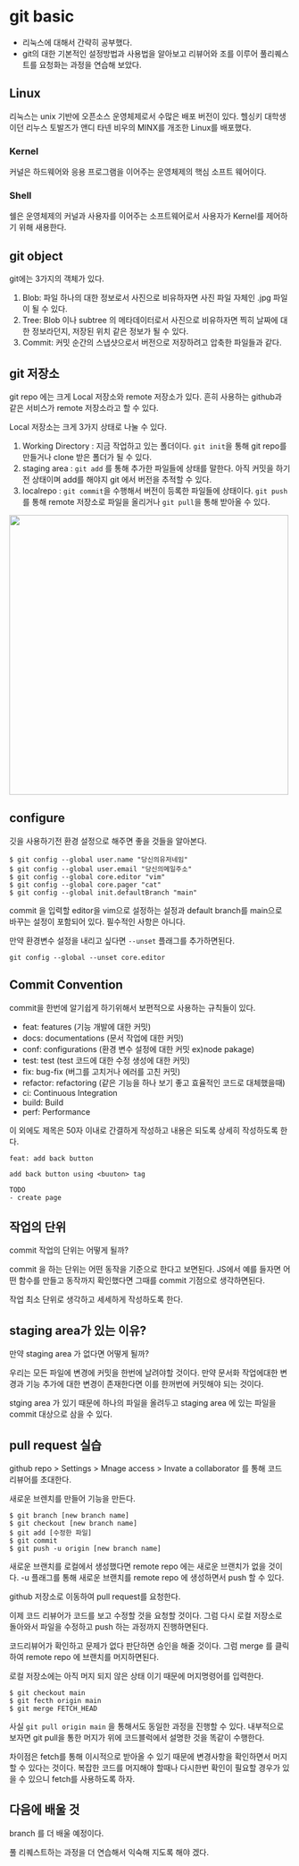 # git basic
- 리눅스에 대해서 간략히 공부했다.
- git의 대한 기본적인 설정방법과 사용법을 알아보고 리뷰어와 조를 이루어 풀리퀘스트를 요청화는 과정을 연습해 보았다.


## Linux
리눅스는 unix 기반에 오픈소스 운영체제로서 수많은 배포 버전이 있다. 헬싱키 대학생이던 리누스 토발즈가 앤디 타넨 비우의 MINX를 개조한 Linux를 배포했다. 

### Kernel
커널은 하드웨어와 응용 프로그램을 이어주는 운영체제의 핵심 소프트 웨어이다.

### Shell
쉘은 운영체제의 커널과 사용자를 이어주는 소프트웨어로서 사용자가 Kernel를 제어하기 위해 새용한다.


## git object
git에는 3가지의 객체가 있다. 
1. Blob: 파일 하나의 대한 정보로서 사진으로 비유하자면 사진 파일 자체인 .jpg 파일이 될 수 있다.
2. Tree: Blob 이나 subtree 의 메타데이터로서 사진으로 비유하자면 찍히 날짜에 대한 정보라던지, 저장된 위치 같은 정보가 될 수 있다.
3. Commit: 커밋 순간의 스냅샷으로서 버전으로 저장하려고 압축한 파일들과 같다.


## git 저장소
git repo 에는 크게 Local 저장소와 remote 저장소가 있다. 흔히 사용하는 github과 같은 서비스가 remote 저장소라고 할 수 있다.

Local 저장소는 크게 3가지 상태로 나눌 수 있다. 
1. Working Directory : 지금 작업하고 있는 폴더이다. `git init`을 통해 git repo를 만들거나 clone 받은 폴더가 될 수 있다.
2. staging area : `git add` 를 통해 추가한 파일들에 상태를 말한다. 아직 커밋을 하기 전 상태이며 add를 해야지 git 에서 버전을 추적할 수 있다.
3. localrepo : `git commit`을 수행해서 버전이 등록한 파일들에 상태이다. `git push`를 통해 remote 저장소로 파일을 올리거나 `git pull`을 통해 받아올 수 있다. 

<img src="./img/git-process.png" width="500">


## configure
깃을 사용하기전 환경 설정으로 해주면 좋을 것들을 알아본다.
```
$ git config --global user.name "당신의유저네임"
$ git config --global user.email "당신의메일주소"
$ git config --global core.editor "vim"
$ git config --global core.pager "cat"
$ git config --global init.defaultBranch "main"
```
commit 을 입력할 editor을 vim으로 설정하는 설정과 default branch를 main으로 바꾸는 설정이 포함되어 있다. 필수적인 사항은 아니다. 

만약 환경변수 설정을 내리고 싶다면 `--unset` 플래그를 추가하면된다.

`git config --global --unset core.editor`

## Commit Convention
commit을 한번에 알기쉽게 하기위해서 보편적으로 사용하는 규칙들이 있다. 
- feat: features (기능 개발에 대한 커밋)
- docs: documentations (문서 작업에 대한 커밋)
- conf: configurations (환경 변수 설정에 대한 커밋 ex)node pakage)
- test: test (test 코드에 대한 수정 생성에 대한 커밋)
- fix: bug-fix (버그를 고치거나 에러를 고친 커밋)
- refactor: refactoring (같은 기능을 하나 보기 좋고 효율적인 코드로 대체했을때)
- ci: Continuous Integration 
- build: Build
- perf: Performance

이 외에도 제목은 50자 이내로 간결하게 작성하고 내용은 되도록 상세히 작성하도록 한다.
```
feat: add back button

add back button using <buuton> tag

TODO
- create page

```


## 작업의 단위
commit 작업의 단위는 어떻게 될까? 

commit 을 하는 단위는 어떤 동작을 기준으로 한다고 보면된다. JS에서 예를 들자면 어떤 함수를 만들고 동작까지 확인했다면 그때를 commit 기점으로 생각하면된다.

작업 최소 단위로 생각하고 세세하게 작성하도록 한다.


## staging area가 있는 이유?
만약 staging area 가 없다면 어떻게 될까? 

우리는 모든 파일에 변경에 커밋을 한번에 날려야할 것이다. 만약 문서화 작업에대한 변경과 기능 추가에 대한 변경이 존재한다면 이를 한꺼번에 커밋해야 되는 것이다.

stging area 가 있기 때문에 하나의 파일을 올려두고 staging area 에 있는 파일을 commit 대상으로 삼을 수 있다. 

## pull request 실습
github repo > Settings > Mnage access > Invate a collaborator 를 통해 코드 리뷰어를 초대한다.

새로운 브렌치를 만들어 기능을 만든다.
```
$ git branch [new branch name]
$ git checkout [new branch name]
$ git add [수정한 파일]
$ git commit
$ git push -u origin [new branch name]
```

새로운 브랜치를 로컬에서 생성했다면 remote repo 에는 새로운 브랜치가 없을 것이다. -u 플래그를 통해 새로운 브랜치를 remote repo 에 생성하면서 push 할 수 있다. 

github 저장소로 이동하여 pull request를 요청한다.

이제 코드 리뷰어가 코드를 보고 수정할 것을 요청할 것이다. 그럼 다시 로컬 저장소로 돌아와서 파일을 수정하고 push 하는 과정까지 진행하면된다. 

코드리뷰어가 확인하고 문제가 없다 판단하면 승인을 해줄 것이다. 그럼 merge 를 클릭하여 remote repo 에 브랜치를 머지하면된다.

로컬 저장소에는 아직 머지 되지 않은 상태 이기 때문에 머지명령어를 입력한다.
```
$ git checkout main
$ git fecth origin main
$ git merge FETCH_HEAD
```
사실 `git pull origin main` 을 통해서도 동일한 과정을 진행할 수 있다. 내부적으로 보자면 git pull을 통한 머지가 위에 코드블럭에서 설명한 것을 똑같이 수행한다.

차이점은 fetch를 통해 이시적으로 받아올 수 있기 때문에 변경사항을 확인하면서 머지할 수 있다는 것이다. 복잡한 코드를 머지해야 할때나 다시한번 확인이 필요할 경우가 있을 수 있으니 fetch를 사용하도록 하자. 


## 다음에 배울 것
branch 를 더 배울 예정이다.

풀 리퀘스트하는 과정을 더 연습해서 익숙해 지도록 해야 겠다. 


